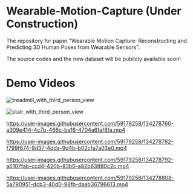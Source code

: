 # Wearable-Motion-Capture (Under Construction)

The repository for paper "Wearable Motion Capture: Reconstructing and Predicting 3D Human Poses from Wearable Sensors".

The source codes and the new dataset will be publicly available soon!

# Demo Videos

![treadmill_with_third_person_view](https://user-images.githubusercontent.com/59179258/135166324-299ab348-892a-45f4-8f18-b1c5e45c6abe.gif)

![stair_with_third_person_view](https://user-images.githubusercontent.com/59179258/135166578-9d38adc3-856e-4ba5-b68f-7f77a41848ab.gif)

https://user-images.githubusercontent.com/59179258/134278760-a309e414-4c7b-466c-ba16-4704a6faf8fa.mp4

https://user-images.githubusercontent.com/59179258/134278782-f799f674-9d37-4dda-9d4b-b02cfa7a03e0.mp4

https://user-images.githubusercontent.com/59179258/134278792-a6107fab-ccd4-420b-83b6-a82b63880c2c.mp4

https://user-images.githubusercontent.com/59179258/134278808-5a790951-dcb3-40d0-98fb-daab36796613.mp4

